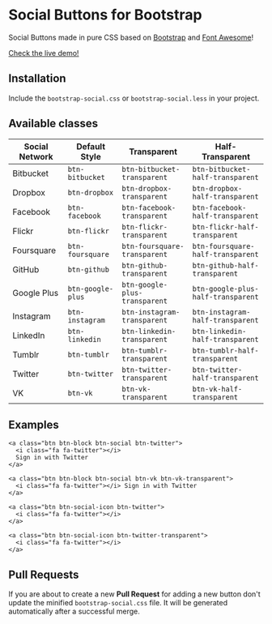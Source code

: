 Social Buttons for Bootstrap
============================

Social Buttons made in pure CSS based on
[Bootstrap](http://twbs.github.io/bootstrap/) and
[Font Awesome](http://fortawesome.github.io/Font-Awesome/)!

[Check the live demo!](http://lipis.github.io/bootstrap-social)

Installation
------------

Include the `bootstrap-social.css` or `bootstrap-social.less` in your project.

Available classes
-----------------

| Social Network | Default Style | Transparent | Half-Transparent |
|------------- | ------------- |------------- | -------------|
| Bitbucket | `btn-bitbucket` | `btn-bitbucket-transparent` |  `btn-bitbucket-half-transparent` |
| Dropbox | `btn-dropbox` | `btn-dropbox-transparent` |  `btn-dropbox-half-transparent` |
| Facebook | `btn-facebook` | `btn-facebook-transparent` |  `btn-facebook-half-transparent` |
| Flickr | `btn-flickr` | `btn-flickr-transparent` |  `btn-flickr-half-transparent` |
| Foursquare | `btn-foursquare` | `btn-foursquare-transparent` |  `btn-foursquare-half-transparent` |
| GitHub | `btn-github` | `btn-github-transparent` |  `btn-github-half-transparent` |
| Google Plus | `btn-google-plus` | `btn-google-plus-transparent` |  `btn-google-plus-half-transparent` |
| Instagram | `btn-instagram` | `btn-instagram-transparent` |  `btn-instagram-half-transparent` |
| LinkedIn | `btn-linkedin` | `btn-linkedin-transparent` |  `btn-linkedin-half-transparent` |
| Tumblr | `btn-tumblr` | `btn-tumblr-transparent` |  `btn-tumblr-half-transparent` |
| Twitter | `btn-twitter` | `btn-twitter-transparent` |  `btn-twitter-half-transparent` |
| VK | `btn-vk` | `btn-vk-transparent` |  `btn-vk-half-transparent` |


Examples
--------

    <a class="btn btn-block btn-social btn-twitter">
      <i class="fa fa-twitter"></i>
      Sign in with Twitter
    </a>
    
    <a class="btn btn-block btn-social btn-vk btn-vk-transparent">
      <i class="fa fa-twitter"></i> Sign in with Twitter
    </a>

    <a class="btn btn-social-icon btn-twitter">
      <i class="fa fa-twitter"></i>
    </a>
    
    <a class="btn btn-social-icon btn-twitter-transparent">
      <i class="fa fa-twitter"></i>
    </a>

Pull Requests
-------------
If you are about to create a new **Pull Request** for adding a new button don't
update the minified `bootstrap-social.css` file. It will be generated
automatically after a successful merge.
